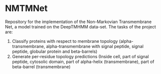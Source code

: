 # NMTMNet
Repository for the implementation of the Non-Markovian Transmembrane Net, a model trained on the DeepTMHMM data-set. The tasks of the project are:
1. Classify proteins with respect to membrane topology (alpha-transmembrane, alpha-transmembrane with signal peptide, signal peptide, globular protein and beta-barrels)
2. Generate per-residue topology predictions (Inside cell, part of signal peptide, cytosolic domain, part of alpha-helix (transmembrane), part of beta-barrel (transmembrane)

 

